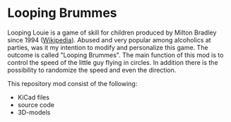 # Looping Brummes
Looping Louie is a game of skill for children produced by Milton Bradley since 1994 (<a href="https://en.wikipedia.org/wiki/Loopin'_Louie">Wikipedia</a>).
Abused and very popular among alcoholics at parties, was it my intention to modify and personalize this game.
The outcome is called "Looping Brummes". The main function of this mod is to control the speed of the little guy
flying in circles. In addition there is the possibility to randomize the speed and even the direction.

This repository mod consist of the following:
<ul>
  <li>KiCad files</li>
  <li>source code</li>
  <li>3D-models</li>
</ul> 

